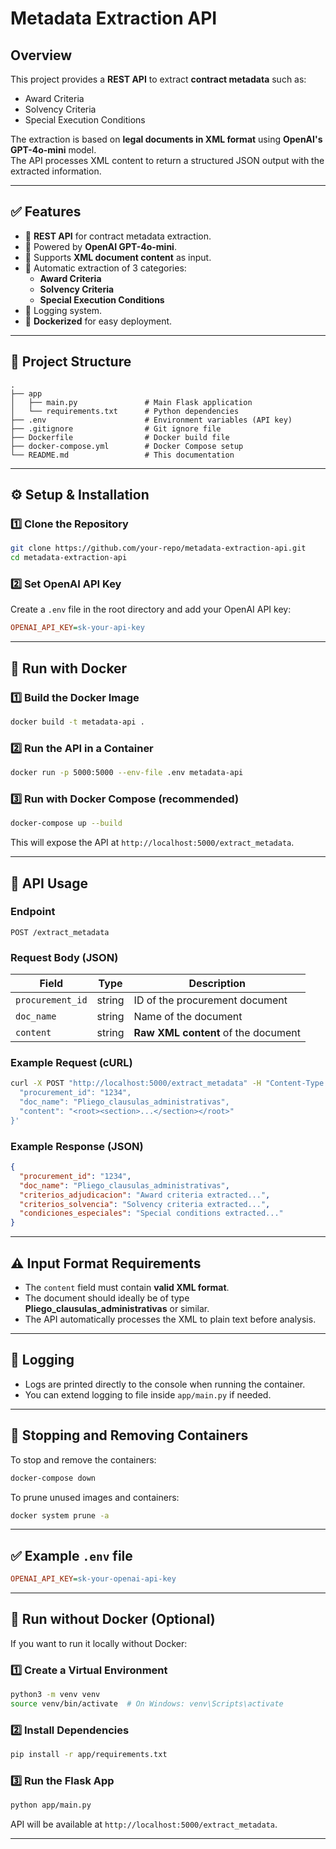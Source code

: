 
# Metadata Extraction API

## Overview

This project provides a **REST API** to extract **contract metadata** such as:
- Award Criteria
- Solvency Criteria
- Special Execution Conditions

The extraction is based on **legal documents in XML format** using **OpenAI's GPT-4o-mini** model.  
The API processes XML content to return a structured JSON output with the extracted information.

---

## ✅ Features

- 📡 **REST API** for contract metadata extraction.
- 🤖 Powered by **OpenAI GPT-4o-mini**.
- 📄 Supports **XML document content** as input.
- 🧠 Automatic extraction of 3 categories:
  - **Award Criteria**
  - **Solvency Criteria**
  - **Special Execution Conditions**
- 📜 Logging system.
- 🐳 **Dockerized** for easy deployment.

---

## 📂 Project Structure

```
.
├── app
│   ├── main.py               # Main Flask application
│   └── requirements.txt      # Python dependencies
├── .env                      # Environment variables (API key)
├── .gitignore                # Git ignore file
├── Dockerfile                # Docker build file
├── docker-compose.yml        # Docker Compose setup
└── README.md                 # This documentation
```

---

## ⚙️ Setup & Installation

### 1️⃣ Clone the Repository

```bash
git clone https://github.com/your-repo/metadata-extraction-api.git
cd metadata-extraction-api
```

### 2️⃣ Set OpenAI API Key

Create a `.env` file in the root directory and add your OpenAI API key:

```ini
OPENAI_API_KEY=sk-your-api-key
```

---

## 🐳 Run with Docker

### 1️⃣ Build the Docker Image

```bash
docker build -t metadata-api .
```

### 2️⃣ Run the API in a Container

```bash
docker run -p 5000:5000 --env-file .env metadata-api
```

### 3️⃣ Run with Docker Compose (recommended)

```bash
docker-compose up --build
```

This will expose the API at `http://localhost:5000/extract_metadata`.

---

## 🚀 API Usage

### Endpoint

```
POST /extract_metadata
```

### Request Body (JSON)

| Field             | Type   | Description                            |
|-------------------|--------|----------------------------------------|
| `procurement_id`  | string | ID of the procurement document          |
| `doc_name`        | string | Name of the document                    |
| `content`         | string | **Raw XML content** of the document     |

### Example Request (cURL)

```bash
curl -X POST "http://localhost:5000/extract_metadata" -H "Content-Type: application/json" -d '{
  "procurement_id": "1234",
  "doc_name": "Pliego_clausulas_administrativas",
  "content": "<root><section>...</section></root>"
}'
```

### Example Response (JSON)

```json
{
  "procurement_id": "1234",
  "doc_name": "Pliego_clausulas_administrativas",
  "criterios_adjudicacion": "Award criteria extracted...",
  "criterios_solvencia": "Solvency criteria extracted...",
  "condiciones_especiales": "Special conditions extracted..."
}
```

---

## ⚠️ Input Format Requirements

- The `content` field must contain **valid XML format**.
- The document should ideally be of type **Pliego_clausulas_administrativas** or similar.
- The API automatically processes the XML to plain text before analysis.

---

## 📜 Logging

- Logs are printed directly to the console when running the container.
- You can extend logging to file inside `app/main.py` if needed.

---

## 🛑 Stopping and Removing Containers

To stop and remove the containers:

```bash
docker-compose down
```

To prune unused images and containers:

```bash
docker system prune -a
```

---

## ✅ Example `.env` file

```ini
OPENAI_API_KEY=sk-your-openai-api-key
```

---

## 🚀 Run without Docker (Optional)

If you want to run it locally without Docker:

### 1️⃣ Create a Virtual Environment

```bash
python3 -m venv venv
source venv/bin/activate  # On Windows: venv\Scripts\activate
```

### 2️⃣ Install Dependencies

```bash
pip install -r app/requirements.txt
```

### 3️⃣ Run the Flask App

```bash
python app/main.py
```

API will be available at `http://localhost:5000/extract_metadata`.

---
